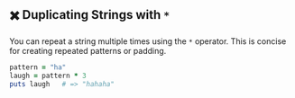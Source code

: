 ## ✖️ Duplicating Strings with `*`

You can repeat a string multiple times using the `*` operator. This is concise for creating repeated patterns or padding.

```ruby
pattern = "ha"
laugh = pattern * 3
puts laugh   # => "hahaha"
```